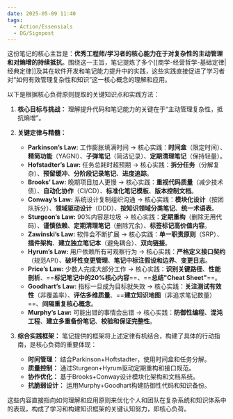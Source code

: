 ```yaml
---
date: 2025-05-09 11:40
tags:
  - Action/Essensials
  - DG/Signpost
---
```


这份笔记的核心主旨是：**优秀工程师/学习者的核心能力在于对复杂性的主动管理和对熵增的持续抵抗**。围绕这一主旨，笔记提炼了多个[[商学-经营哲学-基础定律|经典定律]]及其在软件开发和笔记能力提升中的实践，这些实践直接促进了学习者对“如何有效管理复杂性和知识”这一核心概念的理解和应用。

以下是根据核心负荷原则提取的关键知识点和实践方法：

1. **核心目标与挑战：** 理解提升代码和笔记能力的关键在于“主动管理复杂性，抵抗熵增”。

2. **关键定律与精髓：**
   - **Parkinson’s Law:** 工作膨胀填满时间 → 核心实践：**时间盒**（限定时间）、**精简功能**（YAGNI）、**子弹笔记**（简洁记录）、**定期清理笔记**（保持轻量）。
   - **Hofstadter’s Law:** 任务总耗时超预期 → 核心实践：**拆分任务**（分解复杂）、**预留缓冲**、**分阶段记录笔记**、**进度追踪**。
   - **Brooks’ Law:** 晚期项目加人更慢 → 核心实践：**重视代码质量**（减少技术债）、**自动化协作**（CI/CD）、**标准化笔记模板**、**版本控制文档**。
   - **Conway’s Law:** 系统设计复制组织沟通 → 核心实践：**模块化设计**（按团队拆分）、**领域驱动设计**（DDD）、**按知识领域分类笔记**、**统一术语表**。
   - **Sturgeon’s Law:** 90%内容是垃圾 → 核心实践：**定期重构**（删除无用代码）、**谨慎依赖**、**定期清理笔记**（删除冗余）、**标签标记高价值内容**。
   - **Zawinski’s Law:** 软件会不断扩展 → 核心实践：**单一职责原则**（SRP）、**插件架构**、**建立独立笔记本**（避免耦合）、**双向链接**。
   - **Hyrum’s Law:** 用户依赖所有可观察行为 → 核心实践：**严格定义接口契约**（规范API）、**破坏性变更管理**、**笔记中标注假设和边界**、**变更日志**。
   - **Price’s Law:** 少数人完成大部分工作 → 核心实践：**识别关键路径**、**性能剖析**、==**标记笔记中的20%核心内容**==、==**总结"Cheat Sheet"**==。
   - **Goodhart’s Law:** 指标一旦成为目标就失效 → 核心实践：**关注测试有效性**（非覆盖率）、**评估多维质量**、==**建立知识地图**（非追求笔记数量）==、**间隔重复核心概念**。
   - **Murphy’s Law:** 可能出错的事情会出错 → 核心实践：**防御性编程**、**混沌工程**、**建立多重备份笔记**、**校验和保证完整性**。

3. **综合实践框架：** 笔记提供的框架将上述定律有机结合，构建了具体的行动指南，是核心负荷的重要体现：
   - **时间管理：** 结合Parkinson+Hoftstadter，使用时间盒和任务分解。
   - **质量控制：** 通过Sturgeon+Hyrum驱动定期重构和接口规范。
   - **协作优化：** 基于Brooks+Conway设计模块化架构和文档系统。
   - **抗脆弱设计：** 运用Murphy+Goodhart构建防御性代码和知识备份。

这些内容直接指向如何理解和应用原则来优化个人和团队在复杂系统和知识体系中的表现，构成了学习和构建知识框架的关键认知努力，即核心负荷。

